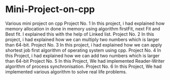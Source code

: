 # Mini-Project-on-cpp
Various mini project on cpp
Project No. 1 In this project, i had explained how memory allocation in done in memory using algorithm firstFit, next Fit and Best fit. I explained this with the help of               Linked list.
Project No. 2 In this project, i had explained how we can multiply two numbers which is larger than 64-bit.
Project No. 3 In this project, i had explained how we can apply shortest job first algorithm of operating system using cpp.
Project No. 4 In this Project, i had explained how we can add two numbers which is larger than 64-bit
Project No. 5 In this Project, We had implemented Reader-Writer algorithm of process synchronisation.
Project No. 6 In this Project, We had implemented various algorithm to solve real life problems.
